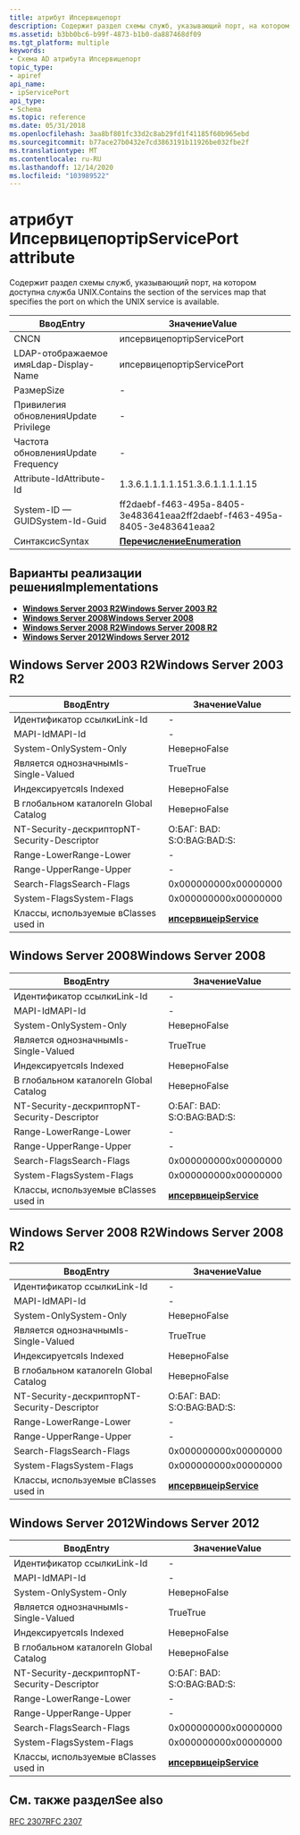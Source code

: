 ```yaml
---
title: атрибут Ипсервицепорт
description: Содержит раздел схемы служб, указывающий порт, на котором доступна служба UNIX.
ms.assetid: b3bb0bc6-b99f-4873-b1b0-da887468df09
ms.tgt_platform: multiple
keywords:
- Схема AD атрибута Ипсервицепорт
topic_type:
- apiref
api_name:
- ipServicePort
api_type:
- Schema
ms.topic: reference
ms.date: 05/31/2018
ms.openlocfilehash: 3aa8bf801fc33d2c8ab29fd1f41185f60b965ebd
ms.sourcegitcommit: b77ace27b0432e7cd3863191b11926be032fbe2f
ms.translationtype: MT
ms.contentlocale: ru-RU
ms.lasthandoff: 12/14/2020
ms.locfileid: "103989522"
---
```

# <a name="ipserviceport-attribute"></a><span data-ttu-id="b85e0-104">атрибут Ипсервицепорт</span><span class="sxs-lookup"><span data-stu-id="b85e0-104">ipServicePort attribute</span></span>

<span data-ttu-id="b85e0-105">Содержит раздел схемы служб, указывающий порт, на котором доступна служба UNIX.</span><span class="sxs-lookup"><span data-stu-id="b85e0-105">Contains the section of the services map that specifies the port on which the UNIX service is available.</span></span>



| <span data-ttu-id="b85e0-106">Ввод</span><span class="sxs-lookup"><span data-stu-id="b85e0-106">Entry</span></span> | <span data-ttu-id="b85e0-107">Значение</span><span class="sxs-lookup"><span data-stu-id="b85e0-107">Value</span></span> |
|-------------------|--------------------------------------|
| <span data-ttu-id="b85e0-108">CN</span><span class="sxs-lookup"><span data-stu-id="b85e0-108">CN</span></span>                | <span data-ttu-id="b85e0-109">ипсервицепорт</span><span class="sxs-lookup"><span data-stu-id="b85e0-109">ipServicePort</span></span>                        |
| <span data-ttu-id="b85e0-110">LDAP-отображаемое имя</span><span class="sxs-lookup"><span data-stu-id="b85e0-110">Ldap-Display-Name</span></span> | <span data-ttu-id="b85e0-111">ипсервицепорт</span><span class="sxs-lookup"><span data-stu-id="b85e0-111">ipServicePort</span></span>                        |
| <span data-ttu-id="b85e0-112">Размер</span><span class="sxs-lookup"><span data-stu-id="b85e0-112">Size</span></span>              | \-                                   |
| <span data-ttu-id="b85e0-113">Привилегия обновления</span><span class="sxs-lookup"><span data-stu-id="b85e0-113">Update Privilege</span></span>  | \-                                   |
| <span data-ttu-id="b85e0-114">Частота обновления</span><span class="sxs-lookup"><span data-stu-id="b85e0-114">Update Frequency</span></span>  | \-                                   |
| <span data-ttu-id="b85e0-115">Attribute-Id</span><span class="sxs-lookup"><span data-stu-id="b85e0-115">Attribute-Id</span></span>      | <span data-ttu-id="b85e0-116">1.3.6.1.1.1.1.15</span><span class="sxs-lookup"><span data-stu-id="b85e0-116">1.3.6.1.1.1.1.15</span></span>                     |
| <span data-ttu-id="b85e0-117">System-ID — GUID</span><span class="sxs-lookup"><span data-stu-id="b85e0-117">System-Id-Guid</span></span>    | <span data-ttu-id="b85e0-118">ff2daebf-f463-495a-8405-3e483641eaa2</span><span class="sxs-lookup"><span data-stu-id="b85e0-118">ff2daebf-f463-495a-8405-3e483641eaa2</span></span> |
| <span data-ttu-id="b85e0-119">Синтаксис</span><span class="sxs-lookup"><span data-stu-id="b85e0-119">Syntax</span></span>            | [<span data-ttu-id="b85e0-120">**Перечисление**</span><span class="sxs-lookup"><span data-stu-id="b85e0-120">**Enumeration**</span></span>](s-enumeration.md) |



## <a name="implementations"></a><span data-ttu-id="b85e0-121">Варианты реализации решения</span><span class="sxs-lookup"><span data-stu-id="b85e0-121">Implementations</span></span>

-   [<span data-ttu-id="b85e0-122">**Windows Server 2003 R2**</span><span class="sxs-lookup"><span data-stu-id="b85e0-122">**Windows Server 2003 R2**</span></span>](#windows-server-2003-r2)
-   [<span data-ttu-id="b85e0-123">**Windows Server 2008**</span><span class="sxs-lookup"><span data-stu-id="b85e0-123">**Windows Server 2008**</span></span>](#windows-server-2008)
-   [<span data-ttu-id="b85e0-124">**Windows Server 2008 R2**</span><span class="sxs-lookup"><span data-stu-id="b85e0-124">**Windows Server 2008 R2**</span></span>](#windows-server-2008-r2)
-   [<span data-ttu-id="b85e0-125">**Windows Server 2012**</span><span class="sxs-lookup"><span data-stu-id="b85e0-125">**Windows Server 2012**</span></span>](#windows-server-2012)

## <a name="windows-server-2003-r2"></a><span data-ttu-id="b85e0-126">Windows Server 2003 R2</span><span class="sxs-lookup"><span data-stu-id="b85e0-126">Windows Server 2003 R2</span></span>



| <span data-ttu-id="b85e0-127">Ввод</span><span class="sxs-lookup"><span data-stu-id="b85e0-127">Entry</span></span> | <span data-ttu-id="b85e0-128">Значение</span><span class="sxs-lookup"><span data-stu-id="b85e0-128">Value</span></span> |
|------------------------|---------------------------------------------|
| <span data-ttu-id="b85e0-129">Идентификатор ссылки</span><span class="sxs-lookup"><span data-stu-id="b85e0-129">Link-Id</span></span>                | \-                                          |
| <span data-ttu-id="b85e0-130">MAPI-Id</span><span class="sxs-lookup"><span data-stu-id="b85e0-130">MAPI-Id</span></span>                | \-                                          |
| <span data-ttu-id="b85e0-131">System-Only</span><span class="sxs-lookup"><span data-stu-id="b85e0-131">System-Only</span></span>            | <span data-ttu-id="b85e0-132">Неверно</span><span class="sxs-lookup"><span data-stu-id="b85e0-132">False</span></span>                                       |
| <span data-ttu-id="b85e0-133">Является однозначным</span><span class="sxs-lookup"><span data-stu-id="b85e0-133">Is-Single-Valued</span></span>       | <span data-ttu-id="b85e0-134">True</span><span class="sxs-lookup"><span data-stu-id="b85e0-134">True</span></span>                                        |
| <span data-ttu-id="b85e0-135">Индексируется</span><span class="sxs-lookup"><span data-stu-id="b85e0-135">Is Indexed</span></span>             | <span data-ttu-id="b85e0-136">Неверно</span><span class="sxs-lookup"><span data-stu-id="b85e0-136">False</span></span>                                       |
| <span data-ttu-id="b85e0-137">В глобальном каталоге</span><span class="sxs-lookup"><span data-stu-id="b85e0-137">In Global Catalog</span></span>      | <span data-ttu-id="b85e0-138">Неверно</span><span class="sxs-lookup"><span data-stu-id="b85e0-138">False</span></span>                                       |
| <span data-ttu-id="b85e0-139">NT-Security-дескриптор</span><span class="sxs-lookup"><span data-stu-id="b85e0-139">NT-Security-Descriptor</span></span> | <span data-ttu-id="b85e0-140">О:БАГ: BAD: S:</span><span class="sxs-lookup"><span data-stu-id="b85e0-140">O:BAG:BAD:S:</span></span>                                |
| <span data-ttu-id="b85e0-141">Range-Lower</span><span class="sxs-lookup"><span data-stu-id="b85e0-141">Range-Lower</span></span>            | \-                                          |
| <span data-ttu-id="b85e0-142">Range-Upper</span><span class="sxs-lookup"><span data-stu-id="b85e0-142">Range-Upper</span></span>            | \-                                          |
| <span data-ttu-id="b85e0-143">Search-Flags</span><span class="sxs-lookup"><span data-stu-id="b85e0-143">Search-Flags</span></span>           | <span data-ttu-id="b85e0-144">0x00000000</span><span class="sxs-lookup"><span data-stu-id="b85e0-144">0x00000000</span></span>                                  |
| <span data-ttu-id="b85e0-145">System-Flags</span><span class="sxs-lookup"><span data-stu-id="b85e0-145">System-Flags</span></span>           | <span data-ttu-id="b85e0-146">0x00000000</span><span class="sxs-lookup"><span data-stu-id="b85e0-146">0x00000000</span></span>                                  |
| <span data-ttu-id="b85e0-147">Классы, используемые в</span><span class="sxs-lookup"><span data-stu-id="b85e0-147">Classes used in</span></span>        | [<span data-ttu-id="b85e0-148">**ипсервице**</span><span class="sxs-lookup"><span data-stu-id="b85e0-148">**ipService**</span></span>](c-ipservice.md)<br/> |



## <a name="windows-server-2008"></a><span data-ttu-id="b85e0-149">Windows Server 2008</span><span class="sxs-lookup"><span data-stu-id="b85e0-149">Windows Server 2008</span></span>



| <span data-ttu-id="b85e0-150">Ввод</span><span class="sxs-lookup"><span data-stu-id="b85e0-150">Entry</span></span> | <span data-ttu-id="b85e0-151">Значение</span><span class="sxs-lookup"><span data-stu-id="b85e0-151">Value</span></span> |
|------------------------|---------------------------------------------|
| <span data-ttu-id="b85e0-152">Идентификатор ссылки</span><span class="sxs-lookup"><span data-stu-id="b85e0-152">Link-Id</span></span>                | \-                                          |
| <span data-ttu-id="b85e0-153">MAPI-Id</span><span class="sxs-lookup"><span data-stu-id="b85e0-153">MAPI-Id</span></span>                | \-                                          |
| <span data-ttu-id="b85e0-154">System-Only</span><span class="sxs-lookup"><span data-stu-id="b85e0-154">System-Only</span></span>            | <span data-ttu-id="b85e0-155">Неверно</span><span class="sxs-lookup"><span data-stu-id="b85e0-155">False</span></span>                                       |
| <span data-ttu-id="b85e0-156">Является однозначным</span><span class="sxs-lookup"><span data-stu-id="b85e0-156">Is-Single-Valued</span></span>       | <span data-ttu-id="b85e0-157">True</span><span class="sxs-lookup"><span data-stu-id="b85e0-157">True</span></span>                                        |
| <span data-ttu-id="b85e0-158">Индексируется</span><span class="sxs-lookup"><span data-stu-id="b85e0-158">Is Indexed</span></span>             | <span data-ttu-id="b85e0-159">Неверно</span><span class="sxs-lookup"><span data-stu-id="b85e0-159">False</span></span>                                       |
| <span data-ttu-id="b85e0-160">В глобальном каталоге</span><span class="sxs-lookup"><span data-stu-id="b85e0-160">In Global Catalog</span></span>      | <span data-ttu-id="b85e0-161">Неверно</span><span class="sxs-lookup"><span data-stu-id="b85e0-161">False</span></span>                                       |
| <span data-ttu-id="b85e0-162">NT-Security-дескриптор</span><span class="sxs-lookup"><span data-stu-id="b85e0-162">NT-Security-Descriptor</span></span> | <span data-ttu-id="b85e0-163">О:БАГ: BAD: S:</span><span class="sxs-lookup"><span data-stu-id="b85e0-163">O:BAG:BAD:S:</span></span>                                |
| <span data-ttu-id="b85e0-164">Range-Lower</span><span class="sxs-lookup"><span data-stu-id="b85e0-164">Range-Lower</span></span>            | \-                                          |
| <span data-ttu-id="b85e0-165">Range-Upper</span><span class="sxs-lookup"><span data-stu-id="b85e0-165">Range-Upper</span></span>            | \-                                          |
| <span data-ttu-id="b85e0-166">Search-Flags</span><span class="sxs-lookup"><span data-stu-id="b85e0-166">Search-Flags</span></span>           | <span data-ttu-id="b85e0-167">0x00000000</span><span class="sxs-lookup"><span data-stu-id="b85e0-167">0x00000000</span></span>                                  |
| <span data-ttu-id="b85e0-168">System-Flags</span><span class="sxs-lookup"><span data-stu-id="b85e0-168">System-Flags</span></span>           | <span data-ttu-id="b85e0-169">0x00000000</span><span class="sxs-lookup"><span data-stu-id="b85e0-169">0x00000000</span></span>                                  |
| <span data-ttu-id="b85e0-170">Классы, используемые в</span><span class="sxs-lookup"><span data-stu-id="b85e0-170">Classes used in</span></span>        | [<span data-ttu-id="b85e0-171">**ипсервице**</span><span class="sxs-lookup"><span data-stu-id="b85e0-171">**ipService**</span></span>](c-ipservice.md)<br/> |



## <a name="windows-server-2008-r2"></a><span data-ttu-id="b85e0-172">Windows Server 2008 R2</span><span class="sxs-lookup"><span data-stu-id="b85e0-172">Windows Server 2008 R2</span></span>



| <span data-ttu-id="b85e0-173">Ввод</span><span class="sxs-lookup"><span data-stu-id="b85e0-173">Entry</span></span> | <span data-ttu-id="b85e0-174">Значение</span><span class="sxs-lookup"><span data-stu-id="b85e0-174">Value</span></span> |
|------------------------|---------------------------------------------|
| <span data-ttu-id="b85e0-175">Идентификатор ссылки</span><span class="sxs-lookup"><span data-stu-id="b85e0-175">Link-Id</span></span>                | \-                                          |
| <span data-ttu-id="b85e0-176">MAPI-Id</span><span class="sxs-lookup"><span data-stu-id="b85e0-176">MAPI-Id</span></span>                | \-                                          |
| <span data-ttu-id="b85e0-177">System-Only</span><span class="sxs-lookup"><span data-stu-id="b85e0-177">System-Only</span></span>            | <span data-ttu-id="b85e0-178">Неверно</span><span class="sxs-lookup"><span data-stu-id="b85e0-178">False</span></span>                                       |
| <span data-ttu-id="b85e0-179">Является однозначным</span><span class="sxs-lookup"><span data-stu-id="b85e0-179">Is-Single-Valued</span></span>       | <span data-ttu-id="b85e0-180">True</span><span class="sxs-lookup"><span data-stu-id="b85e0-180">True</span></span>                                        |
| <span data-ttu-id="b85e0-181">Индексируется</span><span class="sxs-lookup"><span data-stu-id="b85e0-181">Is Indexed</span></span>             | <span data-ttu-id="b85e0-182">Неверно</span><span class="sxs-lookup"><span data-stu-id="b85e0-182">False</span></span>                                       |
| <span data-ttu-id="b85e0-183">В глобальном каталоге</span><span class="sxs-lookup"><span data-stu-id="b85e0-183">In Global Catalog</span></span>      | <span data-ttu-id="b85e0-184">Неверно</span><span class="sxs-lookup"><span data-stu-id="b85e0-184">False</span></span>                                       |
| <span data-ttu-id="b85e0-185">NT-Security-дескриптор</span><span class="sxs-lookup"><span data-stu-id="b85e0-185">NT-Security-Descriptor</span></span> | <span data-ttu-id="b85e0-186">О:БАГ: BAD: S:</span><span class="sxs-lookup"><span data-stu-id="b85e0-186">O:BAG:BAD:S:</span></span>                                |
| <span data-ttu-id="b85e0-187">Range-Lower</span><span class="sxs-lookup"><span data-stu-id="b85e0-187">Range-Lower</span></span>            | \-                                          |
| <span data-ttu-id="b85e0-188">Range-Upper</span><span class="sxs-lookup"><span data-stu-id="b85e0-188">Range-Upper</span></span>            | \-                                          |
| <span data-ttu-id="b85e0-189">Search-Flags</span><span class="sxs-lookup"><span data-stu-id="b85e0-189">Search-Flags</span></span>           | <span data-ttu-id="b85e0-190">0x00000000</span><span class="sxs-lookup"><span data-stu-id="b85e0-190">0x00000000</span></span>                                  |
| <span data-ttu-id="b85e0-191">System-Flags</span><span class="sxs-lookup"><span data-stu-id="b85e0-191">System-Flags</span></span>           | <span data-ttu-id="b85e0-192">0x00000000</span><span class="sxs-lookup"><span data-stu-id="b85e0-192">0x00000000</span></span>                                  |
| <span data-ttu-id="b85e0-193">Классы, используемые в</span><span class="sxs-lookup"><span data-stu-id="b85e0-193">Classes used in</span></span>        | [<span data-ttu-id="b85e0-194">**ипсервице**</span><span class="sxs-lookup"><span data-stu-id="b85e0-194">**ipService**</span></span>](c-ipservice.md)<br/> |



## <a name="windows-server-2012"></a><span data-ttu-id="b85e0-195">Windows Server 2012</span><span class="sxs-lookup"><span data-stu-id="b85e0-195">Windows Server 2012</span></span>



| <span data-ttu-id="b85e0-196">Ввод</span><span class="sxs-lookup"><span data-stu-id="b85e0-196">Entry</span></span> | <span data-ttu-id="b85e0-197">Значение</span><span class="sxs-lookup"><span data-stu-id="b85e0-197">Value</span></span> |
|------------------------|---------------------------------------------|
| <span data-ttu-id="b85e0-198">Идентификатор ссылки</span><span class="sxs-lookup"><span data-stu-id="b85e0-198">Link-Id</span></span>                | \-                                          |
| <span data-ttu-id="b85e0-199">MAPI-Id</span><span class="sxs-lookup"><span data-stu-id="b85e0-199">MAPI-Id</span></span>                | \-                                          |
| <span data-ttu-id="b85e0-200">System-Only</span><span class="sxs-lookup"><span data-stu-id="b85e0-200">System-Only</span></span>            | <span data-ttu-id="b85e0-201">Неверно</span><span class="sxs-lookup"><span data-stu-id="b85e0-201">False</span></span>                                       |
| <span data-ttu-id="b85e0-202">Является однозначным</span><span class="sxs-lookup"><span data-stu-id="b85e0-202">Is-Single-Valued</span></span>       | <span data-ttu-id="b85e0-203">True</span><span class="sxs-lookup"><span data-stu-id="b85e0-203">True</span></span>                                        |
| <span data-ttu-id="b85e0-204">Индексируется</span><span class="sxs-lookup"><span data-stu-id="b85e0-204">Is Indexed</span></span>             | <span data-ttu-id="b85e0-205">Неверно</span><span class="sxs-lookup"><span data-stu-id="b85e0-205">False</span></span>                                       |
| <span data-ttu-id="b85e0-206">В глобальном каталоге</span><span class="sxs-lookup"><span data-stu-id="b85e0-206">In Global Catalog</span></span>      | <span data-ttu-id="b85e0-207">Неверно</span><span class="sxs-lookup"><span data-stu-id="b85e0-207">False</span></span>                                       |
| <span data-ttu-id="b85e0-208">NT-Security-дескриптор</span><span class="sxs-lookup"><span data-stu-id="b85e0-208">NT-Security-Descriptor</span></span> | <span data-ttu-id="b85e0-209">О:БАГ: BAD: S:</span><span class="sxs-lookup"><span data-stu-id="b85e0-209">O:BAG:BAD:S:</span></span>                                |
| <span data-ttu-id="b85e0-210">Range-Lower</span><span class="sxs-lookup"><span data-stu-id="b85e0-210">Range-Lower</span></span>            | \-                                          |
| <span data-ttu-id="b85e0-211">Range-Upper</span><span class="sxs-lookup"><span data-stu-id="b85e0-211">Range-Upper</span></span>            | \-                                          |
| <span data-ttu-id="b85e0-212">Search-Flags</span><span class="sxs-lookup"><span data-stu-id="b85e0-212">Search-Flags</span></span>           | <span data-ttu-id="b85e0-213">0x00000000</span><span class="sxs-lookup"><span data-stu-id="b85e0-213">0x00000000</span></span>                                  |
| <span data-ttu-id="b85e0-214">System-Flags</span><span class="sxs-lookup"><span data-stu-id="b85e0-214">System-Flags</span></span>           | <span data-ttu-id="b85e0-215">0x00000000</span><span class="sxs-lookup"><span data-stu-id="b85e0-215">0x00000000</span></span>                                  |
| <span data-ttu-id="b85e0-216">Классы, используемые в</span><span class="sxs-lookup"><span data-stu-id="b85e0-216">Classes used in</span></span>        | [<span data-ttu-id="b85e0-217">**ипсервице**</span><span class="sxs-lookup"><span data-stu-id="b85e0-217">**ipService**</span></span>](c-ipservice.md)<br/> |



## <a name="see-also"></a><span data-ttu-id="b85e0-218">См. также раздел</span><span class="sxs-lookup"><span data-stu-id="b85e0-218">See also</span></span>

<dl> <dt>

[<span data-ttu-id="b85e0-219">RFC 2307</span><span class="sxs-lookup"><span data-stu-id="b85e0-219">RFC 2307</span></span>](https://www.ietf.org/rfc/rfc2307.txt)
</dt> </dl>

 

 





